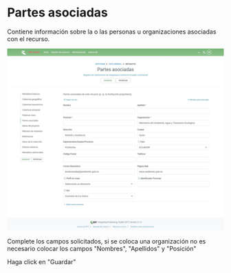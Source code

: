# Partes asociadas

Contiene información sobre la o las personas u organizaciones asociadas con el recurso.&#x20;

![](<../../.gitbook/assets/image (1).png>)

Complete los campos solicitados, si se coloca una organización no es necesario colocar los campos "Nombres", "Apellidos" y "Posición"&#x20;

Haga click en "Guardar"

